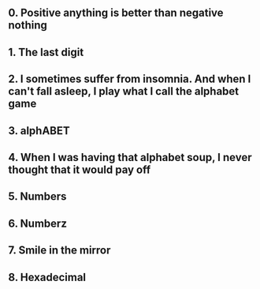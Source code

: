 ## 0. 	Positive anything is better than negative nothing

## 1. 	The last digit

## 2. 	I sometimes suffer from insomnia. And when I can't fall asleep, I play what I call the alphabet game

## 3. 	alphABET

## 4. 	When I was having that alphabet soup, I never thought that it would pay off

## 5. 	Numbers

## 6. 	Numberz

## 7. 	Smile in the mirror

## 8. 	Hexadecimal

